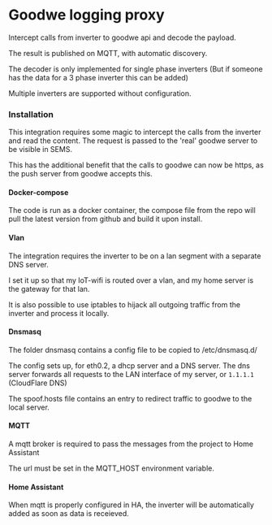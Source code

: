# Goodwe logging proxy
Intercept calls from inverter to goodwe api and decode the payload.

The result is published on MQTT, with automatic discovery.

The decoder is only implemented for single phase inverters (But if someone has the data for a 3 phase inverter this can be added)

Multiple inverters are supported without configuration.

### Installation

This integration requires some magic to intercept the calls from the inverter and read the content. The request is passed to the 'real' goodwe server to be visible in SEMS.

This has the additional benefit that the calls to goodwe can now be https, as the push server from goodwe accepts this.

#### Docker-compose
The code is run as a docker container, the compose file from the repo will pull the latest version from github and build it upon install.

#### Vlan
The integration requires the inverter to be on a lan segment with a separate DNS server.

I set it up so that my IoT-wifi is routed over a vlan, and my home server is the gateway for that lan.

It is also possible to use iptables to hijack all outgoing traffic from the inverter and process it locally.

#### Dnsmasq
The folder dnsmasq contains a config file to be copied to /etc/dnsmasq.d/

The config sets up, for eth0.2, a dhcp server and a DNS server. The dns server forwards all requests to the LAN interface of my server, or `1.1.1.1` (CloudFlare DNS)

The spoof.hosts file contains an entry to redirect traffic to goodwe to the local server.

#### MQTT
A mqtt broker is required to pass the messages from the project to Home Assistant

The url must be set in the MQTT_HOST environment variable.

#### Home Assistant
When mqtt is properly configured in HA, the inverter will be automatically added as soon as data is receieved.
